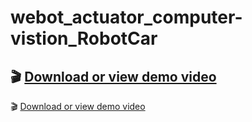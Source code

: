 # webot_actuator_computer-vistion_RobotCar

🎬 [Download or view demo video](https://drive.google.com/file/d/17WD6zNUill1I_blloAsgcO2CbsfP1spm/view?usp=drive_link)
---
🎬 [Download or view demo video](https://drive.google.com/file/d/1iToCFqI57d_iIFVZb8LSBigu46zT64h2/view?usp=drive_link)
